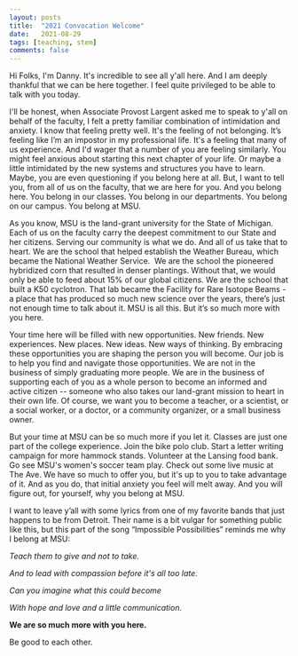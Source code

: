 ```yaml
---
layout: posts
title:  "2021 Convocation Welcome"
date:   2021-08-29
tags: [teaching, stem]
comments: false
---
```


Hi Folks, I'm Danny. It's incredible to see all y'all here. And I am deeply thankful that we can be here together. I feel quite privileged to be able to talk with you today.

I'll be honest, when Associate Provost Largent asked me to speak to y'all on behalf of the faculty, I felt a pretty familiar combination of intimidation and anxiety. I know that feeling pretty well. It's the feeling of not belonging. It’s feeling like I’m an impostor in my professional life. It's a feeling that many of us experience. And I'd wager that a number of you are feeling similarly. You might feel anxious about starting this next chapter of your life. Or maybe a little intimidated by the new systems and structures you have to learn. Maybe, you are even questioning if you belong here at all. But, I want to tell you, from all of us on the faculty, that we are here for you. And you belong here. You belong in our classes. You belong in our departments. You belong on our campus. You belong at MSU. 

As you know, MSU is the land-grant university for the State of Michigan. Each of us on the faculty carry the deepest commitment to our State and her citizens. Serving our community is what we do. And all of us take that to heart. We are the school that helped establish the Weather Bureau, which became the National Weather Service.  We are the school the pioneered hybridized corn that resulted in denser plantings. Without that, we would only be able to feed about 15% of our global citizens. We are the school that built a K50 cyclotron. That lab became the Facility for Rare Isotope Beams - a place that has produced so much new science over the years, there’s just not enough time to talk about it. MSU is all this. But it’s so much more with you here. 

Your time here will be filled with new opportunities. New friends. New experiences. New places. New ideas. New ways of thinking. By embracing these opportunities you are shaping the person you will become. Our job is to help you find and navigate those opportunities. We are not in the business of simply graduating more people. We are in the business of supporting each of you as a whole person to become an informed and active citizen -- someone who also takes our land-grant mission to heart in their own life. Of course, we want you to become a teacher, or a scientist, or a social worker, or a doctor, or a community organizer, or a small business owner.

But your time at MSU can be so much more if you let it. Classes are just one part of the college experience. Join the bike polo club. Start a letter writing campaign for more hammock stands. Volunteer at the Lansing food bank. Go see MSU's women's soccer team play. Check out some live music at The Ave. We have so much to offer you, but it's up to you to take advantage of it. And as you do, that initial anxiety you feel will melt away. And you will figure out, for yourself, why you belong at MSU.

I want to leave y’all with some lyrics from one of my favorite bands that just happens to be from Detroit. Their name is a bit vulgar for something public like this, but this part of the song “Impossible Possibilities” reminds me why I belong at MSU:

*Teach them to give and not to take.*

*And to lead with compassion before it's all too late.*

*Can you imagine what this could become*

*With hope and love and a little communication.*

**We are so much more with you here.**

Be good to each other.
